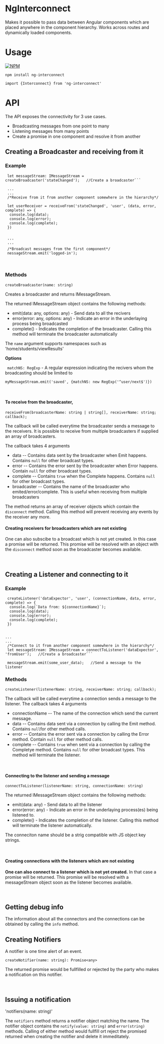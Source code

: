 # NgInterconnect

Makes it possible to pass data between Angular components which are placed anywhere in the component hierarchy.  Works across routes and dynamically loaded components. 

# Usage

[![NPM](https://nodei.co/npm/ng-interconnect.png?mini=true)](https://nodei.co/npm/ng-interconnect/)

`npm install ng-interconnect`

`import {Interconnect} from 'ng-interconnect'`


# API

The API exposes the connectivity for 3 use cases.

- Broadcasting messages from one point to many
- Listening messages from many points
- Create a promise in one component and resolve it from another
&nbsp;
&nbsp;

## Creating a Broadcaster and receiving from it


### Example

```
 let messageStream: IMessageStream = createBroadcaster('stateChanged');   //Create a broadcaster```
 
 ...
 ...
 /*Receive from it from another component somewhere in the hierarchy*/
 
 let userReceiver = receiveFrom('stateChanged', 'user', (data, error, complete) => {
  console.log(data);
  console.log(error);
  console.log(complete);
 })
 
 
 '''
 '''
 /*Broadcast messages from the first component*/
 nessageStream.emit('logged-in');
 ```
&nbsp;
### Methods

`createBroadcaster(name: string)`

Creates a broadcaster and returns IMessageStream.

The returned IMessageStream object contains the following methods:

- emit(data: any, options: any) - Send data to all the recivers
- error(error: any, options: any) - Indicate an error in the underlaying process being broadcasted
- complete() - Indicates the completion of the broadcaster. Calling this method will terminate the broadcaster automatically

The `name` argument supports namespaces such as 'home/students/viewResults'
&nbsp;

**Options**

 ` matchNS: RegExp`   - A regular expression indicating the recivers whom the broadcasting should be limited to
  
  `myMessageStream.emit('saved', {matchNS: new RegExp('^user/next$')})`

&nbsp;
&nbsp;

#### To receive from the broadcaster, 

`receiveFrom(broadcasterName: string | string[], receiverName: string; callback);`

The callback will be called everytime the broadcaster sends a message to the receivers. It is possible to receive from multiple broadcasters if supplied an array of broadcasters.

The callback takes 4 arguments

- data  -- Contains data sent by the broadcaster when Emit happens. Contains `null` for other broadcast types.
- error -- Contains the error sent by the broadcaster when Error happens. Contain `null` for other broadcast types.
- complete -- Contains `true` when the Complete happens. Contains `null` for other broadcast types. 
- broadcaster -- Contains the name of the broadcaster who emited/error/complete. This is useful when receiving from multiple broadcasters

The method returns an array of receiver objects which contain the `disconnect` method. Calling this method will prevent receiving any events by the receiver any more.

#### Creating receivers for broadcasters which are not existing
One can also subscibe to a broadcast which is not yet created. In this case a promise will be returned. This promise will be resolved with an object with the `disconnect` method soon as the broadcaster becomes available.
 
&nbsp;
&nbsp;
&nbsp;
## Creating a Listener and connecting to it


### Example

```
 createListener('dataExpector', 'user', (connectionName, data, error, complete) => {
  console.log(`Data from: ${connectionName}`);
  console.log(data);
  console.log(error);
  console.log(complete);
 })


...
...
 /*Connect to it from another component somewhere in the hierarchy*/ 
 let messageStream: IMessageStream = connectToListener('dataExpector', 'fromUser');   //Create a broadcaster```
 
 messageStream.emit(some_user_data);   //Send a message to the listener
 ```
 
### Methods

`createListener(listenerName: string, receiverName: string; callback);`

The callback will be called everytime a connection  sends a message to the listener. The callback takes 4 arguments

- connectionName -- The name of the connection which send the current message.
- data  -- Contains data sent via a connection by calling the Emit method. Contains `null`for other method calls.
- error -- Contains the error sent via a connection by calling the Error method. Contain `null` for other method calls.
- complete -- Contains `true` when sent via a connection by calling the Completye method. Contains `null` for other broadcast types. This method will terminate the listener.


&nbsp;
#### Connecting to the listener and sending a message

`connectToListener(listenerName: string, connectionName: string)`

The returned IMessageStream object contains the following methods:

- emit(data: any) - Send data to all the listener
- error(error: any) - Indicate an error in the underlaying process(es) being listened to.
- complete() - Indicates the completion of the listener. Calling this method will terminate the listener automatically.

The conneciton name should be a strig compatible with JS object key strings.

&nbsp;
&nbsp;
#### Creating connections with the listeners which are not existing
**One can also connect to a listener which is not yet created.** In that case a promise will be returned. This promise will be resolved with a messageStream object soon as the listener becomes available.
 
 &nbsp;
 &nbsp;

## Getting debug info
The information about all the connectors and the connections can be obtained by calling the `info` method.



## Creating Notifiers

A notifier is one time alert of an event. 

`createNotifier(name: string): Promise<any>`

The returned promise would be fullfilled or rejected by the party who makes a notification on this notifier.

&nbsp;

## Issuing a notification

'notifiers(name: string)'

The `notifiers` method returns a notifier object matching the name. The notifier object contains the `notify(value: string)` and `error(string)` methods. Calling of either method would fullfill ort reject the promised returned when creating the notifier and delete it immeditately.

